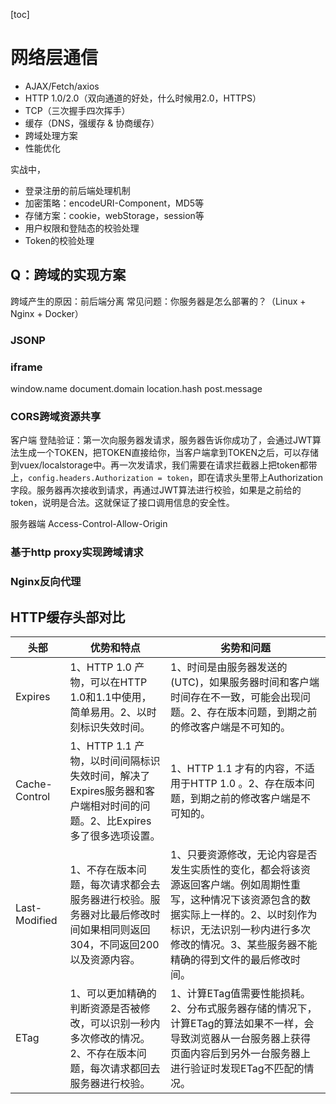 [toc]

# 网络层通信

- AJAX/Fetch/axios
- HTTP 1.0/2.0（双向通道的好处，什么时候用2.0，HTTPS）
- TCP（三次握手四次挥手）
- 缓存（DNS，强缓存 & 协商缓存）
- 跨域处理方案
- 性能优化

实战中，
- 登录注册的前后端处理机制
- 加密策略：encodeURI-Component，MD5等
- 存储方案：cookie，webStorage，session等
- 用户权限和登陆态的校验处理
- Token的校验处理

## Q：跨域的实现方案
跨域产生的原因：前后端分离
常见问题：你服务器是怎么部署的？（Linux + Nginx + Docker）

### JSONP
### iframe
window.name
document.domain
location.hash
post.message
### CORS跨域资源共享
客户端
登陆验证：第一次向服务器发请求，服务器告诉你成功了，会通过JWT算法生成一个TOKEN，把TOKEN直接给你，当客户端拿到TOKEN之后，可以存储到vuex/localstorage中。再一次发请求，我们需要在请求拦截器上把token都带上，`config.headers.Authorization = token`，即在请求头里带上Authorization字段。服务器再次接收到请求，再通过JWT算法进行校验，如果是之前给的token，说明是合法。这就保证了接口调用信息的安全性。

服务器端
Access-Control-Allow-Origin
### 基于http proxy实现跨域请求

### Nginx反向代理

## HTTP缓存头部对比
| 头部          | 优势和特点                                                                                                           | 劣势和问题                                                                                                                                                                                                                          |
| ------------- | -------------------------------------------------------------------------------------------------------------------- | ----------------------------------------------------------------------------------------------------------------------------------------------------------------------------------------------------------------------------------- |
| Expires       | 1、HTTP 1.0 产物，可以在HTTP 1.0和1.1中使用，简单易用。2、以时刻标识失效时间。                                       | 1、时间是由服务器发送的(UTC)，如果服务器时间和客户端时间存在不一致，可能会出现问题。2、存在版本问题，到期之前的修改客户端是不可知的。                                                                                               |
| Cache-Control | 1、HTTP 1.1 产物，以时间间隔标识失效时间，解决了Expires服务器和客户端相对时间的问题。2、比Expires多了很多选项设置。  | 1、HTTP 1.1 才有的内容，不适用于HTTP 1.0 。2、存在版本问题，到期之前的修改客户端是不可知的。                                                                                                                                        |
| Last-Modified | 1、不存在版本问题，每次请求都会去服务器进行校验。服务器对比最后修改时间如果相同则返回304，不同返回200以及资源内容。  | 1、只要资源修改，无论内容是否发生实质性的变化，都会将该资源返回客户端。例如周期性重写，这种情况下该资源包含的数据实际上一样的。2、以时刻作为标识，无法识别一秒内进行多次修改的情况。3、某些服务器不能精确的得到文件的最后修改时间。 |
| ETag          | 1、可以更加精确的判断资源是否被修改，可以识别一秒内多次修改的情况。2、不存在版本问题，每次请求都回去服务器进行校验。 | 1、计算ETag值需要性能损耗。2、分布式服务器存储的情况下，计算ETag的算法如果不一样，会导致浏览器从一台服务器上获得页面内容后到另外一台服务器上进行验证时发现ETag不匹配的情况。                                                        |


